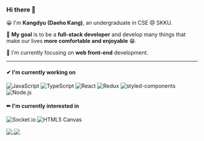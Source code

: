 ### Hi there 👋

😀 I'm __Kangdyu (Daeho Kang)__, an undergraduate in CSE @ SKKU.

🎯 __My goal__ is to be a __full-stack developer__ and develop many things that make our lives __more comfortable and enjoyable__ 😁.

👀 I'm currently focusing on __web front-end__ development.

---

#### ✔ I'm currently working on

![JavaScript](https://img.shields.io/badge/-JavaScript-yellow?style=flat-square)
![TypeScript](https://img.shields.io/badge/-TypeScript-blue?style=flat-square)
![React](https://img.shields.io/badge/-React-61dafb?style=flat-square)
![Redux](https://img.shields.io/badge/-Redux-blueviolet?style=flat-square)
![styled-components](https://img.shields.io/badge/-styled--components-ff69b4?style=flat-square)
![Node.js](https://img.shields.io/badge/-Node.js-brightgreen?style=flat-square)

#### ✏ I'm currently interested in

![Socket.io](https://img.shields.io/badge/-Socket.io-green?style=flat-square)
![HTML5 Canvas](https://img.shields.io/badge/-Canvas-lightgrey?style=flat-square)
<!-- ![Three.js](https://img.shields.io/badge/-Three.js-red?style=flat-square) -->

<a href="https://github.com/anuraghazra/github-readme-stats">
  <img align="center" src="https://github-readme-stats.vercel.app/api/top-langs/?username=Kangdyu&layout=compact" />
</a>
<a href="https://github.com/anuraghazra/github-readme-stats">
  <img align="center" src="https://github-readme-stats.vercel.app/api?username=Kangdyu&show_icons=true&count_private=true" />
</a>
